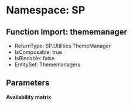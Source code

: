 # Namespace: SP

## Function Import: thememanager

- ReturnType: SP.Utilities.ThemeManager
- IsComposable: true
- IsBindable: false
- EntitySet: Thememanagers

## Parameters

**Availability matrix**

